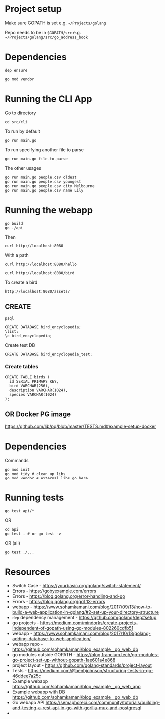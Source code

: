 # Project setup

Make sure GOPATH is set e.g. `~/Projects/golang`

Repo needs to be in `$GOPATH/src` e.g. `~/Projects/golang/src/go_address_book`

# Dependencies

```
dep ensure
```

```
go mod vendor
```

# Running the CLI App

Go to directory

```
cd src/cli
```

To run by default

```
go run main.go
```

To run specifying another file to parse

```
go run main.go file-to-parse
```

The other usages

```
go run main.go people.csv oldest
go run main.go people.csv youngest
go run main.go people.csv city Melbourne
go run main.go people.csv name Lily
```

# Running the webapp

```
go build
go ./api
```

Then
```
curl http://localhost:8080
```

With a path

```
curl http://localhost:8080/hello
```

```
curl http://localhost:8080/bird
```

To create a bird
```
http://localhost:8080/assets/
```

## CREATE

```
psql
```

```
CREATE DATABASE bird_encyclopedia;
\list;
\c bird_encyclopedia;
```

Create test DB

```
CREATE DATABASE bird_encyclopedia_test;
```

### Create tables

```
CREATE TABLE birds (
  id SERIAL PRIMARY KEY,
  bird VARCHAR(256),
  description VARCHAR(1024),
  species VARCHAR(1024)
);
```
## OR Docker PG image

https://github.com/lib/pq/blob/master/TESTS.md#example-setup-docker

# Dependencies

Commands

```
go mod init
go mod tidy # clean up libs
go mod vendor # external libs go here
```

# Running tests

```
go test api/*
```

OR

```
cd api
go test . # or go test -v
```

OR (all)

```
go test ./...
```

# Resources

* Switch Case - https://yourbasic.org/golang/switch-statement/
* Errors - https://gobyexample.com/errors
* Errors - https://blog.golang.org/error-handling-and-go
* Errors - https://blog.golang.org/go1.13-errors
* webapp - https://www.sohamkamani.com/blog/2017/09/13/how-to-build-a-web-application-in-golang/#2-set-up-your-directory-structure
* `dep` dependency management - https://github.com/golang/dep#setup
* go projects - https://medium.com/mindorks/create-projects-independent-of-gopath-using-go-modules-802260cdfb51
* webapp - https://www.sohamkamani.com/blog/2017/10/18/golang-adding-database-to-web-application/
* webapp repo - https://github.com/sohamkamani/blog_example__go_web_db
* go modules outside GOPATH - https://blog.francium.tech/go-modules-go-project-set-up-without-gopath-1ae601a4e868
* project layout - https://github.com/golang-standards/project-layout
* Tests - https://medium.com/@benbjohnson/structuring-tests-in-go-46ddee7a25c
* Example webapp https://github.com/sohamkamani/blog_example__go_web_app
* Example webapp with DB https://github.com/sohamkamani/blog_example__go_web_db
* Go webapp API https://semaphoreci.com/community/tutorials/building-and-testing-a-rest-api-in-go-with-gorilla-mux-and-postgresql
*